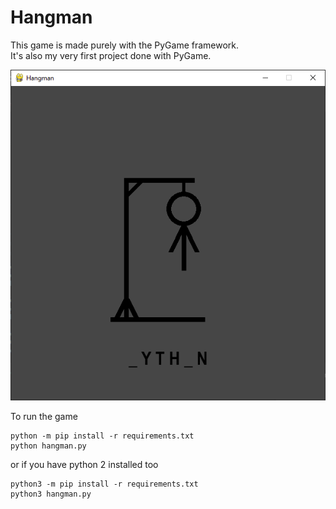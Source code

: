 # Hangman
This game is made purely with the PyGame framework.  
It's also my very first project done with PyGame.

![](banner.png)

To run the game 

```
python -m pip install -r requirements.txt 
python hangman.py
```
  
or if you have python 2 installed too  
```
python3 -m pip install -r requirements.txt 
python3 hangman.py
```
